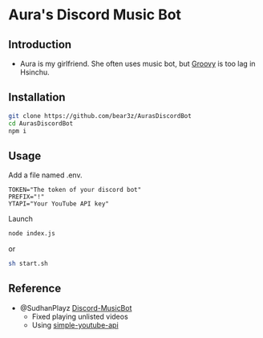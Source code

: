 # Aura's Discord Music Bot

## Introduction
+ Aura is my girlfriend. She often uses music bot, but [Groovy](https://groovy.bot/) is too lag in Hsinchu.

## Installation
```bash
git clone https://github.com/bear3z/AurasDiscordBot
cd AurasDiscordBot
npm i
```

## Usage
Add a file named .env.
```
TOKEN="The token of your discord bot"
PREFIX="!"
YTAPI="Your YouTube API key"
```

Launch
```bash
node index.js
```
or
```bash
sh start.sh
```

## Reference
+ @SudhanPlayz [Discord-MusicBot](https://github.com/SudhanPlayz/Discord-MusicBot)
  + Fixed playing unlisted videos
  + Using [simple-youtube-api](https://github.com/tjrgg/simple-youtube-api)
